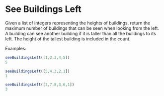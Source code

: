 # See Buildings Left

Given a list of integers representing the heights of buildings, return the maximum number of buildings that can be seen when looking from the left. A building can see another building if it is taller than all the buildings to its left. The height of the tallest building is included in the count.

Examples:

```javascript
seeBuildingsLeft([1,2,3,4,5])
5

seeBuildingsLeft([5,4,3,2,1])
1

seeBuildingsLeft([3,7,8,3,6,1])
3
```
